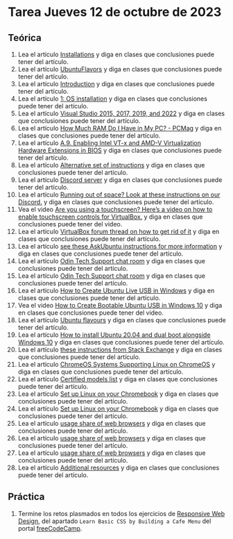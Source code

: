 # Tarea Jueves 12 de octubre de 2023

## Teórica

1. Lea el artículo [Installations](https://www.theodinproject.com/lessons/foundations-installations) y diga en clases que conclusiones puede tener del artículo.
2. Lea el artículo [UbuntuFlavors](https://wiki.ubuntu.com/UbuntuFlavors) y diga en clases que conclusiones puede tener del artículo.
3. Lea el artículo [Introduction](https://www.theodinproject.com/lessons/foundations-installations#introduction) y diga en clases que conclusiones puede tener del artículo.
4. Lea el artículo [1: OS installation](https://www.theodinproject.com/lessons/foundations-installations#os-installation) y diga en clases que conclusiones puede tener del artículo.
5. Lea el artículo [Visual Studio 2015, 2017, 2019, and 2022](https://learn.microsoft.com/en-us/cpp/windows/latest-supported-vc-redist?view=msvc-170#visual-studio-2015-2017-2019-and-2022) y diga en clases que conclusiones puede tener del artículo.
6. Lea el artículo [How Much RAM Do I Have in My PC? - PCMag](https://www.google.com/url?sa=t&source=web&rct=j&opi=89978449&url=https://www.pcmag.com/how-to/how-much-ram-do-i-have-pc%23:~:text%3DFind%2520Out%2520How%2520Much%2520RAM%2520You%2520Have%26text%3DWhether%2520you%27re%2520using%2520Windows,how%2520much%2520you%2520currently%2520have.&ved=2ahUKEwil55Gb79qBAxXdFVkFHW5zAqcQFnoECBQQBQ&usg=AOvVaw2wr_8PmCRAJip7VvxPxtAe) y diga en clases que conclusiones puede tener del artículo.
7. Lea el artículo [A.9. Enabling Intel VT-x and AMD-V Virtualization Hardware Extensions in BIOS](https://access.redhat.com/documentation/en-us/red_hat_enterprise_linux/7/html/virtualization_deployment_and_administration_guide/sect-troubleshooting-enabling_intel_vt_x_and_amd_v_virtualization_hardware_extensions_in_bios) y diga en clases que conclusiones puede tener del artículo.
8. Lea el artículo [Alternative set of instructions](https://2nwiki.2n.cz/pages/viewpage.action?pageId=75202968) y diga en clases que conclusiones puede tener del artículo.
9. Lea el artículo [Discord server](https://discord.gg/V75WSQG) y diga en clases que conclusiones puede tener del artículo.
10. Lea el artículo [Running out of space? Look at these instructions on our Discord.](https://discord.com/channels/505093832157691914/690588860085960734/1015965403572351047) y diga en clases que conclusiones puede tener del artículo.
11. Vea el video [Are you using a touchscreen? Here’s a video on how to enable touchscreen controls for VirtualBox.](https://www.youtube.com/watch?v=hW-iyHHoDy4) y diga en clases que conclusiones puede tener del video.
12. Lea el artículo [VirtualBox forum thread on how to get rid of it](https://forums.virtualbox.org/viewtopic.php?f=25&t=99390) y diga en clases que conclusiones puede tener del artículo.
13. Lea el artículo [see these AskUbuntu instructions for more information](https://askubuntu.com/a/621140) y diga en clases que conclusiones puede tener del artículo.
14. Lea el artículo [Odin Tech Support chat room](https://discordapp.com/channels/505093832157691914/514204667245363200) y diga en clases que conclusiones puede tener del artículo.
15. Lea el artículo [Odin Tech Support chat room](https://discordapp.com/channels/505093832157691914/514204667245363200) y diga en clases que conclusiones puede tener del artículo.
16. Lea el artículo [How to Create Ubuntu Live USB in Windows](https://itsfoss.com/create-live-usb-of-ubuntu-in-windows/) y diga en clases que conclusiones puede tener del artículo.
17. Vea el video [How to Create Bootable Ubuntu USB in Windows 10](https://www.youtube.com/watch?v=zHB1Eqj1xPk) y diga en clases que conclusiones puede tener del video.
18. Lea el artículo [Ubuntu flavours](https://ubuntu.com/desktop/flavours) y diga en clases que conclusiones puede tener del artículo.
19. Lea el artículo [How to install Ubuntu 20.04 and dual boot alongside Windows 10](https://medium.com/linuxforeveryone/how-to-install-ubuntu-20-04-and-dual-boot-alongside-windows-10-323a85271a73) y diga en clases que conclusiones puede tener del artículo.
20. Lea el artículo [these instructions from Stack Exchange](https://askubuntu.com/questions/1233623/workaround-to-install-ubuntu-20-04-with-intel-rst-systems/1233644#1233644) y diga en clases que conclusiones puede tener del artículo.
21. Lea el artículo [ChromeOS Systems Supporting Linux on ChromeOS](https://www.chromium.org/chromium-os/chrome-os-systems-supporting-linux/) y diga en clases que conclusiones puede tener del artículo.
22. Lea el artículo [Certified models list](https://support.google.com/chromeosflex/answer/11513094) y diga en clases que conclusiones puede tener del artículo.
23. Lea el artículo [Set up Linux on your Chromebook](https://support.google.com/chromebook/answer/9145439?hl=en) y diga en clases que conclusiones puede tener del artículo.
24. Lea el artículo [Set up Linux on your Chromebook](https://support.google.com/chromebook/answer/9145439?hl=en) y diga en clases que conclusiones puede tener del artículo.
25. Lea el artículo [usage share of web browsers](https://en.wikipedia.org/wiki/Usage_share_of_web_browsers#Summary_tables) y diga en clases que conclusiones puede tener del artículo.
26. Lea el artículo [usage share of web browsers](https://en.wikipedia.org/wiki/Usage_share_of_web_browsers#Summary_tables) y diga en clases que conclusiones puede tener del artículo.
27. Lea el artículo [usage share of web browsers](https://www.reddit.com/r/linux4noobs/comments/ux6cwx/comment/i9x2twx/) y diga en clases que conclusiones puede tener del artículo.
28. Lea el artículo [Additional resources](https://www.theodinproject.com/lessons/foundations-installations#additional-resources) y diga en clases que conclusiones puede tener del artículo.

## Práctica

1. Termine los retos plasmados en todos los ejercicios de [Responsive Web Design](https://www.freecodecamp.org/learn/2022/responsive-web-design/), del apartado `Learn Basic CSS by Building a Cafe Menu` del portal [freeCodeCamp](https://www.freecodecamp.org/learn/).
